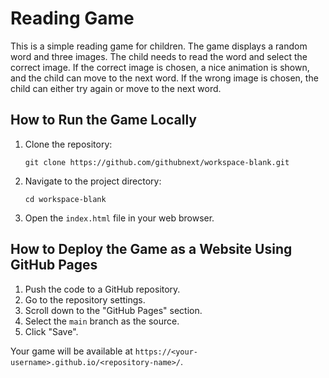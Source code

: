 # Reading Game

This is a simple reading game for children. The game displays a random word and three images. The child needs to read the word and select the correct image. If the correct image is chosen, a nice animation is shown, and the child can move to the next word. If the wrong image is chosen, the child can either try again or move to the next word.

## How to Run the Game Locally

1. Clone the repository:
   ```
   git clone https://github.com/githubnext/workspace-blank.git
   ```
2. Navigate to the project directory:
   ```
   cd workspace-blank
   ```
3. Open the `index.html` file in your web browser.

## How to Deploy the Game as a Website Using GitHub Pages

1. Push the code to a GitHub repository.
2. Go to the repository settings.
3. Scroll down to the "GitHub Pages" section.
4. Select the `main` branch as the source.
5. Click "Save".

Your game will be available at `https://<your-username>.github.io/<repository-name>/`.

